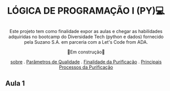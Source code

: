 </p>

  # <p align="center"> **LÓGICA DE PROGRAMAÇÃO I (PY)💻**
</p>

<p align="center"> Este projeto tem como finalidade expor as aulas e chegar as habilidades adquiridas no bootcamp do Diversidade Tech (python e dados) fornecido pela Suzano S.A. em parceria com a Let's Code from ADA.</p>

<p align="center">🚧Em construção🚧

</p>

<p align="center">
  <a href="#sobre">sobre</a> .
  <a href="#sobre">Parâmetros de Qualidade</a> .
  <a href="#sobre">Finalidade da Purificação</a> .
  <a href="#sobre">Principais Processos da Purificação</a> 
</p>
    
## Aula 1


